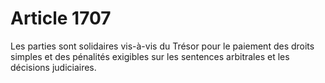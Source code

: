 # Article 1707

Les parties sont solidaires vis-à-vis du Trésor pour le paiement des droits simples et des pénalités exigibles sur les
sentences arbitrales et les décisions judiciaires.

